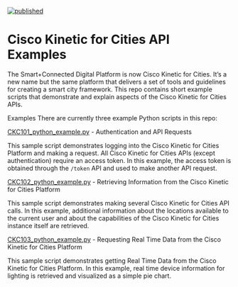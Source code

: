 [![published](https://static.production.devnetcloud.com/codeexchange/assets/images/devnet-published.svg)](https://developer.cisco.com/codeexchange/github/repo/CiscoDevNet/scc-ckc-api-examples)

# Cisco Kinetic for Cities API Examples
The Smart+Connected Digital Platform is now Cisco Kinetic for Cities. It’s a new name but the same platform that delivers a set of tools and guidelines for creating a smart city framework. This repo contains short example scripts that demonstrate and explain aspects of the Cisco Kinetic for Cities APIs.

Examples
There are currently three example Python scripts in this repo:

[CKC101_python_example.py](./CKC101_python_example.py) - Authentication and API Requests

This sample script demonstrates logging into the Cisco Kinetic for Cities Platform and making a request. All Cisco Kinetic for Cities APIs (except authentication) require an access token. In this example, the access token is obtained through the `/token` API and used to make another API request.

[CKC102_python_example.py](./CKC102_python_example.py) - Retrieving Information from the Cisco Kinetic for Cities Platform

This sample script demonstrates making several Cisco Kinetic for Cities API calls. In this example, additional information about the locations available to the current user and about the capabilities of the Cisco Kinetic for Cities instance itself are retrieved.

[CKC103_python_example.py](./CKC103_python_example.py) - Requesting Real Time Data from the Cisco Kinetic for Cities Platform

This sample script demonstrates getting Real Time Data from the Cisco Kinetic for Cities Platform. In this example, real time device information for lighting is retrieved and visualized as a simple pie chart.
